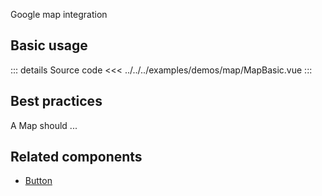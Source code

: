 Google map integration

## Basic usage

<MapBasic />

::: details Source code
<<< ../../../examples/demos/map/MapBasic.vue
:::

## Best practices

A Map should ...

## Related components

- [Button](/components/button/button.doc)

